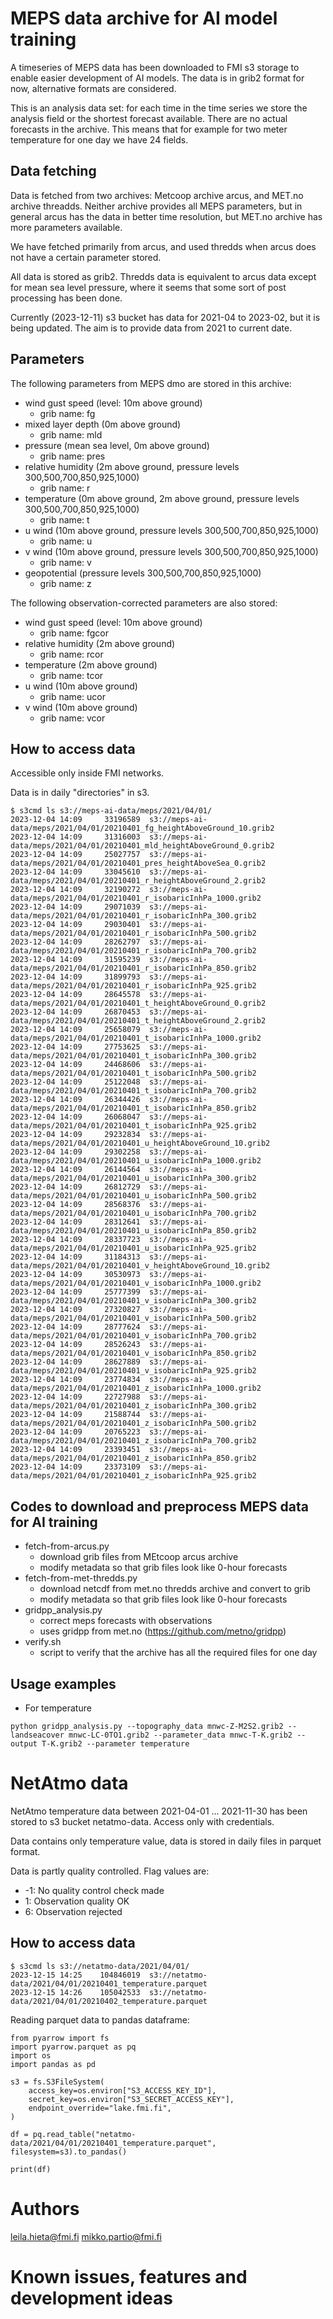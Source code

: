# MEPS data archive for AI model training

A timeseries of MEPS data has been downloaded to FMI s3 storage to enable easier development of AI models. The data is in grib2 format for now, alternative formats are considered.

This is an analysis data set: for each time in the time series we store the analysis field or the shortest forecast available. There are no actual forecasts in the archive. This means that for example for two meter temperature for one day we have 24 fields.

## Data fetching

Data is fetched from two archives: Metcoop archive arcus, and MET.no archive threadds. Neither archive provides all MEPS parameters, but in general arcus has the data in better time resolution, but MET.no archive has more parameters available.

We have fetched primarily from arcus, and used thredds when arcus does not have a certain parameter stored.

All data is stored as grib2. Thredds data is equivalent to arcus data except for mean sea level pressure, where it seems that some sort of post processing has been done.

Currently (2023-12-11) s3 bucket has data for 2021-04 to 2023-02, but it is being updated. The aim is to provide data from 2021 to current date.

## Parameters

The following parameters from MEPS dmo are stored in this archive:

* wind gust speed (level: 10m above ground)
  * grib name: fg
* mixed layer depth (0m above ground)
  * grib name: mld
* pressure (mean sea level, 0m above ground)
  * grib name: pres
* relative humidity (2m above ground, pressure levels 300,500,700,850,925,1000)
  * grib name: r
* temperature (0m above ground, 2m above ground, pressure levels 300,500,700,850,925,1000)
  * grib name: t
* u wind (10m above ground, pressure levels 300,500,700,850,925,1000)
  * grib name: u
* v wind (10m above ground, pressure levels 300,500,700,850,925,1000)
  * grib name: v
* geopotential (pressure levels 300,500,700,850,925,1000)
  * grib name: z

The following observation-corrected parameters are also stored:

* wind gust speed (level: 10m above ground)
  * grib name: fgcor
* relative humidity (2m above ground)
  * grib name: rcor
* temperature (2m above ground)
  * grib name: tcor
* u wind (10m above ground)
  * grib name: ucor
* v wind (10m above ground)
  * grib name: vcor


## How to access data

Accessible only inside FMI networks.

Data is in daily "directories" in s3.

```
$ s3cmd ls s3://meps-ai-data/meps/2021/04/01/
2023-12-04 14:09     33196589  s3://meps-ai-data/meps/2021/04/01/20210401_fg_heightAboveGround_10.grib2
2023-12-04 14:09     31316003  s3://meps-ai-data/meps/2021/04/01/20210401_mld_heightAboveGround_0.grib2
2023-12-04 14:09     25027757  s3://meps-ai-data/meps/2021/04/01/20210401_pres_heightAboveSea_0.grib2
2023-12-04 14:09     33045610  s3://meps-ai-data/meps/2021/04/01/20210401_r_heightAboveGround_2.grib2
2023-12-04 14:09     32190272  s3://meps-ai-data/meps/2021/04/01/20210401_r_isobaricInhPa_1000.grib2
2023-12-04 14:09     29071039  s3://meps-ai-data/meps/2021/04/01/20210401_r_isobaricInhPa_300.grib2
2023-12-04 14:09     29030401  s3://meps-ai-data/meps/2021/04/01/20210401_r_isobaricInhPa_500.grib2
2023-12-04 14:09     28262797  s3://meps-ai-data/meps/2021/04/01/20210401_r_isobaricInhPa_700.grib2
2023-12-04 14:09     31595239  s3://meps-ai-data/meps/2021/04/01/20210401_r_isobaricInhPa_850.grib2
2023-12-04 14:09     31899793  s3://meps-ai-data/meps/2021/04/01/20210401_r_isobaricInhPa_925.grib2
2023-12-04 14:09     28645578  s3://meps-ai-data/meps/2021/04/01/20210401_t_heightAboveGround_0.grib2
2023-12-04 14:09     26870453  s3://meps-ai-data/meps/2021/04/01/20210401_t_heightAboveGround_2.grib2
2023-12-04 14:09     25658079  s3://meps-ai-data/meps/2021/04/01/20210401_t_isobaricInhPa_1000.grib2
2023-12-04 14:09     27753625  s3://meps-ai-data/meps/2021/04/01/20210401_t_isobaricInhPa_300.grib2
2023-12-04 14:09     24468606  s3://meps-ai-data/meps/2021/04/01/20210401_t_isobaricInhPa_500.grib2
2023-12-04 14:09     25122048  s3://meps-ai-data/meps/2021/04/01/20210401_t_isobaricInhPa_700.grib2
2023-12-04 14:09     26344426  s3://meps-ai-data/meps/2021/04/01/20210401_t_isobaricInhPa_850.grib2
2023-12-04 14:09     26068047  s3://meps-ai-data/meps/2021/04/01/20210401_t_isobaricInhPa_925.grib2
2023-12-04 14:09     29232834  s3://meps-ai-data/meps/2021/04/01/20210401_u_heightAboveGround_10.grib2
2023-12-04 14:09     29302258  s3://meps-ai-data/meps/2021/04/01/20210401_u_isobaricInhPa_1000.grib2
2023-12-04 14:09     26144564  s3://meps-ai-data/meps/2021/04/01/20210401_u_isobaricInhPa_300.grib2
2023-12-04 14:09     26812729  s3://meps-ai-data/meps/2021/04/01/20210401_u_isobaricInhPa_500.grib2
2023-12-04 14:09     28568376  s3://meps-ai-data/meps/2021/04/01/20210401_u_isobaricInhPa_700.grib2
2023-12-04 14:09     28312641  s3://meps-ai-data/meps/2021/04/01/20210401_u_isobaricInhPa_850.grib2
2023-12-04 14:09     28337723  s3://meps-ai-data/meps/2021/04/01/20210401_u_isobaricInhPa_925.grib2
2023-12-04 14:09     31184313  s3://meps-ai-data/meps/2021/04/01/20210401_v_heightAboveGround_10.grib2
2023-12-04 14:09     30530973  s3://meps-ai-data/meps/2021/04/01/20210401_v_isobaricInhPa_1000.grib2
2023-12-04 14:09     25777399  s3://meps-ai-data/meps/2021/04/01/20210401_v_isobaricInhPa_300.grib2
2023-12-04 14:09     27320827  s3://meps-ai-data/meps/2021/04/01/20210401_v_isobaricInhPa_500.grib2
2023-12-04 14:09     28777624  s3://meps-ai-data/meps/2021/04/01/20210401_v_isobaricInhPa_700.grib2
2023-12-04 14:09     28526243  s3://meps-ai-data/meps/2021/04/01/20210401_v_isobaricInhPa_850.grib2
2023-12-04 14:09     28627889  s3://meps-ai-data/meps/2021/04/01/20210401_v_isobaricInhPa_925.grib2
2023-12-04 14:09     23774834  s3://meps-ai-data/meps/2021/04/01/20210401_z_isobaricInhPa_1000.grib2
2023-12-04 14:09     22727988  s3://meps-ai-data/meps/2021/04/01/20210401_z_isobaricInhPa_300.grib2
2023-12-04 14:09     21588744  s3://meps-ai-data/meps/2021/04/01/20210401_z_isobaricInhPa_500.grib2
2023-12-04 14:09     20765223  s3://meps-ai-data/meps/2021/04/01/20210401_z_isobaricInhPa_700.grib2
2023-12-04 14:09     23393451  s3://meps-ai-data/meps/2021/04/01/20210401_z_isobaricInhPa_850.grib2
2023-12-04 14:09     23373109  s3://meps-ai-data/meps/2021/04/01/20210401_z_isobaricInhPa_925.grib2
```

## Codes to download and preprocess MEPS data for AI training

* fetch-from-arcus.py
  * download grib files from MEtcoop arcus archive
  * modify metadata so that grib files look like 0-hour forecasts
* fetch-from-met-thredds.py
  * download netcdf from met.no thredds archive and convert to grib
  * modify metadata so that grib files look like 0-hour forecasts
* gridpp_analysis.py
  * correct meps forecasts with observations
  * uses gridpp from met.no (https://github.com/metno/gridpp)
* verify.sh
  * script to verify that the archive has all the required files for one day


## Usage examples

* For temperature
```
python gridpp_analysis.py --topography_data mnwc-Z-M2S2.grib2 --landseacover mnwc-LC-0TO1.grib2 --parameter_data mnwc-T-K.grib2 --output T-K.grib2 --parameter temperature
```  

# NetAtmo data

NetAtmo temperature data between 2021-04-01 ... 2021-11-30 has been stored to s3 bucket netatmo-data. Access only with credentials.

Data contains only temperature value, data is stored in daily files in parquet format.

Data is partly quality controlled. Flag values are:

* -1: No quality control check made
*  1: Observation quality OK
*  6: Observation rejected

## How to access data

```
$ s3cmd ls s3://netatmo-data/2021/04/01/
2023-12-15 14:25    104846019  s3://netatmo-data/2021/04/01/20210401_temperature.parquet
2023-12-15 14:26    105042533  s3://netatmo-data/2021/04/01/20210402_temperature.parquet
```

Reading parquet data to pandas dataframe:

```
from pyarrow import fs
import pyarrow.parquet as pq
import os
import pandas as pd

s3 = fs.S3FileSystem(
    access_key=os.environ["S3_ACCESS_KEY_ID"],
    secret_key=os.environ["S3_SECRET_ACCESS_KEY"],
    endpoint_override="lake.fmi.fi",
)

df = pq.read_table("netatmo-data/2021/04/01/20210401_temperature.parquet", filesystem=s3).to_pandas()

print(df)
```

# Authors
leila.hieta@fmi.fi mikko.partio@fmi.fi

# Known issues, features and development ideas
 
 
